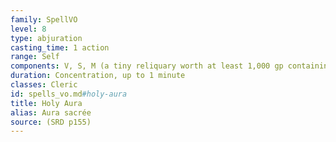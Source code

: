 ```yaml
---
family: SpellVO
level: 8
type: abjuration
casting_time: 1 action
range: Self
components: V, S, M (a tiny reliquary worth at least 1,000 gp containing a sacred relic, such as a scrap of cloth from a saint's robe or a piece of parchment from a religious text)
duration: Concentration, up to 1 minute
classes: Cleric
id: spells_vo.md#holy-aura
title: Holy Aura
alias: Aura sacrée
source: (SRD p155)
---
```


